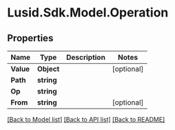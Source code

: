# Lusid.Sdk.Model.Operation

## Properties

Name | Type | Description | Notes
------------ | ------------- | ------------- | -------------
**Value** | **Object** |  | [optional] 
**Path** | **string** |  | 
**Op** | **string** |  | 
**From** | **string** |  | [optional] 

[[Back to Model list]](../README.md#documentation-for-models) [[Back to API list]](../README.md#documentation-for-api-endpoints) [[Back to README]](../README.md)

